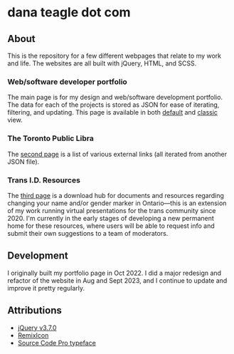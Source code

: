 # dana teagle dot com

## About
This is the repository for a few different webpages that relate to my work and life. The websites are all built with jQuery, HTML, and SCSS.

### Web/software developer portfolio
The main page is for my design and web/software development portfolio. The data for each of the projects is stored as JSON for ease of iterating, filtering, and updating. This page is available in both [default](https://danateagle.com/) and [classic](https://danateagle.com/classic) view.

### The Toronto Public Libra
The [second page](https://danateagle.com/alt) is a list of various external links (all iterated from another JSON file).

### Trans I.D. Resources
The [third page](https://danateagle.com/trans-id) is a download hub for documents and resources regarding changing your name and/or gender marker in Ontario—this is an extension of my work running virtual presentations for the trans community since 2020. I'm currently in the early stages of developing a new permanent home for these resources, where users will be able to request info and submit their own suggestions to a team of moderators.

## Development
I originally built my portfolio page in Oct 2022. I did a major redesign and refactor of the website in Aug and Sept 2023, and I continue to update and improve it pretty regularly.

## Attributions
- [jQuery v3.7.0](https://jquery.com/)
- [RemixIcon](https://remixicon.com/)
- [Source Code Pro typeface](https://fonts.google.com/specimen/Source+Code+Pro)
